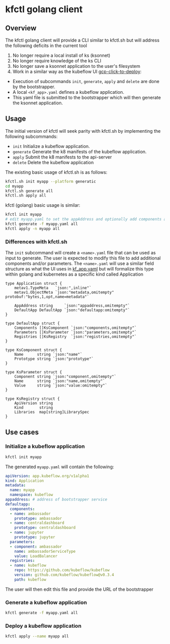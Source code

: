 # kfctl golang client

## Overview

The kfctl golang client will provide a CLI similar to kfctl.sh but will 
address the following deficits in the current tool

1. No longer require a local install of ks (ksonnet)
2. No longer require knowledge of the ks CLI 
3. No longer save a ksonnet application to the user's filesystem
4. Work in a similar way as the kubeflow UI [gcp-click-to-deploy](https://github.com/kubeflow/kubeflow/tree/master/components/gcp-click-to-deploy):
  - Execution of subcommands `init`, `generate`, `apply` and `delete` are done by the bootstrapper.
  - A local `<kf_app>.yaml` defines a kubeflow application. 
  - This yaml file is submitted to the bootstrapper which will then generate the ksonnet application.

## Usage

The initial version of kfctl will seek parity with kfctl.sh by implementing the following subcommands:
- `init`            Initialize a kubeflow application.
- `generate`        Generate the k8 manifests of the kubeflow application.
- `apply`           Submit the k8 manifests to the api-server
- `delete`          Delete the kubeflow application

The existing basic usage of kfctl.sh is as follows:

```sh
kfctl.sh init myapp --platform generatic
cd myapp
kfctl.sh generate all
kfctl.sh apply all
```

kfctl (golang) basic usage is similar:

```sh
kfctl init myapp 
# edit myapp.yaml to set the appAddress and optionally add components and/or parameters
kfctl generate -f myapp.yaml all
kfctl apply -n myapp all
```

### Differences with kfctl.sh

The `init` subcommand will create a `<name>.yaml` file that can be used as input to generate.
The user is expected to modify this file to add additional components and/or parameters.
The `<name>.yaml` will use a similar field structure as what the UI uses in [kf_app.yaml](https://github.com/kubeflow/kubeflow/blob/master/components/gcp-click-to-deploy/manifest/kf_app.yaml) but will 
formalize this type within golang and kubernetes as a specific kind called Application 

```golang
type Application struct {
	metav1.TypeMeta   `json:",inline"`
	metav1.ObjectMeta `json:"metadata,omitempty" protobuf:"bytes,1,opt,name=metadata"`

	AppAddress string     `json:"appaddress,omitempty"`
	DefaultApp DefaultApp `json:"defaultapp:omitempty"`
}

type DefaultApp struct {
	Components []KsComponent `json:"components,omitempty"`
	Parameters []KsParameter `json:"parameters,omitempty"`
	Registries []KsRegistry  `json:"registries,omitempty"`
}

type KsComponent struct {
	Name      string `json:"name"`
	Prototype string `json:"prototype"`
}

type KsParameter struct {
	Component string `json:"component,omitempty"`
	Name      string `json:"name,omitempty"`
	Value     string `json:"value:omitempty"`
}

type KsRegistry struct {
	ApiVersion string
	Kind       string
	Libraries  map[string]LibrarySpec
}
```

## Use cases

### Initialize a kubeflow application

```sh
kfctl init myapp 
```

The generated `myapp.yaml` will contain the following:

```yaml
apiVersion: app.kubeflow.org/v1alpha1
kind: Application
metadata:
  name: myapp
  namespace: kubeflow
appaddress: # address of bootstrapper service
defaultapp:
  components:
  - name: ambassador
    prototype: ambassador
  - name: centraldashboard
    prototype: centraldashboard
  - name: jupyter
    prototype: jupyter
  parameters:
  - component: ambassador
    name: ambassadorServiceType
    value: LoadBalancer
  registries:
  - name: kubeflow
    repo: https://github.com/kubeflow/kubeflow
    version: github.com/kubeflow/kubeflow@v0.3.4
    path: kubeflow
```

The user will then edit this file and provide the URL of the bootstrapper

### Generate a kubeflow application

```sh
kfctl generate -f myapp.yaml all
```

### Deploy a kubeflow application

```sh
kfctl apply --name myapp all
```
